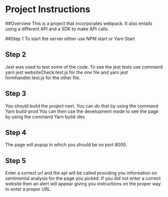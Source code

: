 # Project Instructions

##Overview
This is a project that incorporates webpack. It also entails using a different API and a SDK to make API calls. 

##Step 1
To start the server either use NPM start or Yarn Start

## Step 2
Jest was used to test some of the code. To see the jest tests use command yarn jest websiteCheck.test.js for the one file and yarn jest formhandler.test.js for the other file.

## Step 3 
You should build the project next. You can do that by using the command Yarn build-prod
You can then use the development mode to see the page by using the command Yarn build-dev

## Step 4 
The page will popup in which you should be on port 8000. 

## Step 5
Enter a correct url and the api will be called providing you information on sentimental analysis for the page you picked. If you did not enter a correct website then an alert will appear giving you instructions on the proper way to enter a proper URL. 



